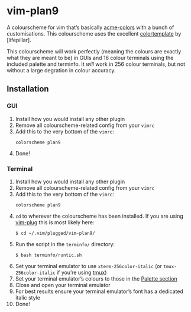 # vim-plan9

A colourscheme for vim that’s basically 
[acme-colors](https://github.com/plan9-for-vimspace/acme-colors) 
with a bunch of customisations. This colourscheme uses the 
excellent [colortemplate]() by [lifepillar].

This colourscheme will work perfectly (meaning the colours are 
exactly what they are meant to be) in GUIs and 16 colour terminals 
using the included palette and terminfo. It *will* work in 256 
colour terminals, but not without a large degration in colour 
accuracy.

## Installation

### GUI

1. Install how you would install any other plugin
1. Remove all colourscheme-related config from your `vimrc`
1. Add this to the very bottom of the `vimrc`:
   ```
   colorscheme plan9
   ```
1. Done!

### Terminal

1. Install how you would install any other plugin
1. Remove all colourscheme-related config from your `vimrc`
1. Add this to the very bottom of the `vimrc`:
   ```
   colorscheme plan9
   ```
1. `cd` to wherever the colourscheme has been installed. If you 
   are using [vim-plug](https://github.com/junegunn/vim-plug) this 
   is most likely here:
   ```
   $ cd ~/.vim/plugged/vim-plan9/
   ```
1. Run the script in the `terminfo/` directory:
   ```
   $ bash terminfo/runtic.sh
   ```
1. Set your terminal emulator to use `xterm-256color-italic` (or 
   `tmux-256color-italic` if you’re using 
   [tmux](https://github.com/tmux/tmux/wiki))
1. Set your terminal emulator’s colours to those in the [Palette 
   section]()
1. Close and open your terminal emulator
1. For best results ensure your terminal emulator’s font has a 
   dedicated italic style
1. Done!

